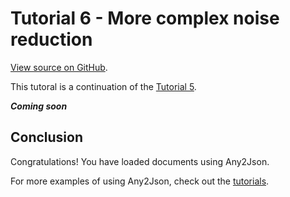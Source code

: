 # Tutorial 6 - More complex noise reduction

[View source on GitHub](https://github.com/RomualdRousseau/Any2Json-Examples).

This tutoral is a continuation of the [Tutorial 5](tutorial_5.md).

***Coming soon***

## Conclusion

Congratulations! You have loaded documents using Any2Json.

For more examples of using Any2Json, check out the [tutorials](index.md).